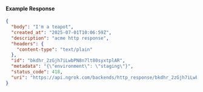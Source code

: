 <!-- Code generated for API Clients. DO NOT EDIT. -->

#### Example Response

```json
{
  "body": "I'm a teapot",
  "created_at": "2025-07-01T10:06:59Z",
  "description": "acme http response",
  "headers": {
    "content-type": "text/plain"
  },
  "id": "bkdhr_2zGjh7iLwbPN8n7lt80syxtplAR",
  "metadata": "{\"environment\": \"staging\"}",
  "status_code": 418,
  "uri": "https://api.ngrok.com/backends/http_response/bkdhr_2zGjh7iLwbPN8n7lt80syxtplAR"
}
```

